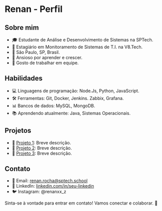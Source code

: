 # Renan - Perfil

## Sobre mim

- 🎓 Estudante de Análise e Desenvolvimento de Sistemas na SPTech.
- 💼 Estagiário em Monitoramento de Sistemas de T.I. na V8.Tech.
- 📍 São Paulo, SP, Brasil.
- 🌱 Ansioso por aprender e crescer.
- 👥 Gosto de trabalhar em equipe.

## Habilidades

- 💻 Linguagens de programação: Node.Js, Python, JavaScript.
- 🛠️ Ferramentas: Git, Docker, Jenkins. Zabbix, Grafana.
- 📊 Bancos de dados: MySQL, MongoDB.
- 📚 Aprendendo atualmente: Java, Sistemas Operacionais.

## Projetos

- 🚀 [Projeto 1](link-para-projeto-1): Breve descrição.
- 🌟 [Projeto 2](link-para-projeto-2): Breve descrição.
- 🎯 [Projeto 3](link-para-projeto-3): Breve descrição.

## Contato

- 📧 Email: renan.rocha@sptech.school
- 🔗 LinkedIn: [linkedin.com/in/seu-linkedin](https://linkedin.com/in/renan-alves-rocha)
- 🐦 Instagram: @renanxx_z

Sinta-se à vontade para entrar em contato! Vamos conectar e colaborar. 🚀

<!---
renanroccha/renanroccha is a ✨ special ✨ repository because its `README.md` (this file) appears on your GitHub profile.
You can click the Preview link to take a look at your changes.
--->
